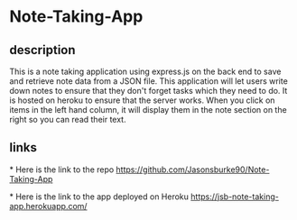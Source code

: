 # Note-Taking-App

## description

This is a note taking application using express.js on the back end to save and retrieve note data from a JSON file. This application will let users write down notes to ensure that they don't forget tasks which they need to do. It is hosted on heroku to ensure that the server works. When you click on items in the left hand column, it will display them in the note section on the right so you can read their text.

## links

\* Here is the link to the repo
https://github.com/Jasonsburke90/Note-Taking-App

\* Here is the link to the app deployed on Heroku
https://jsb-note-taking-app.herokuapp.com/
